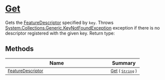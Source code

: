 # [Get](./FeatureDescriptor-100663415.md)

Gets the [FeatureDescriptor](https://github.com/hargitomi97/sigstat/blob/master/docs/md/SigStat/Common/FeatureDescriptor.md) specified by `key`.  Throws [System.Collections.Generic.KeyNotFoundException](https://docs.microsoft.com/en-us/dotnet/api/System.Collections.Generic.KeyNotFoundException) exception if there is no descriptor registered with the given key.
Return type:
## Methods

| Name | Summary | 
| --- | --- | 
| <sub>[FeatureDescriptor](./../FeatureDescriptor.md)</sub><img width=200/>| <sub>[Get](./FeatureDescriptor-100663415.md) ( [`String`](https://docs.microsoft.com/en-us/dotnet/api/System.String) )</sub>| <br>


